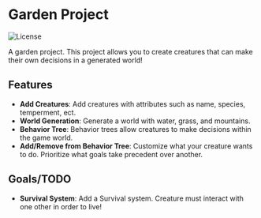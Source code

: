 # Garden Project

![License](https://img.shields.io/badge/license-MIT-blue.svg)

A garden project. This project allows you to create creatures that can make their own decisions in a generated world!

## Features

- **Add Creatures**: Add creatures with attributes such as name, species, temperment, ect.
- **World Generation**: Generate a world with water, grass, and mountains.
- **Behavior Tree**: Behavior trees allow creatures to make decisions within the game world.
- **Add/Remove from Behavior Tree**: Customize what your creature wants to do. Prioritize what goals take precedent over another.

## Goals/TODO
- **Survival System**: Add a Survival system. Creature must interact with one other in order to live!


